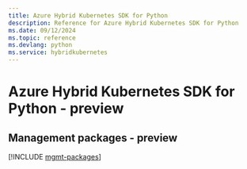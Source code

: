 ```yaml
---
title: Azure Hybrid Kubernetes SDK for Python
description: Reference for Azure Hybrid Kubernetes SDK for Python
ms.date: 09/12/2024
ms.topic: reference
ms.devlang: python
ms.service: hybridkubernetes
---
```

# Azure Hybrid Kubernetes SDK for Python - preview

## Management packages - preview
[!INCLUDE [mgmt-packages](hybrid-kubernetes-mgmt-index.md)]